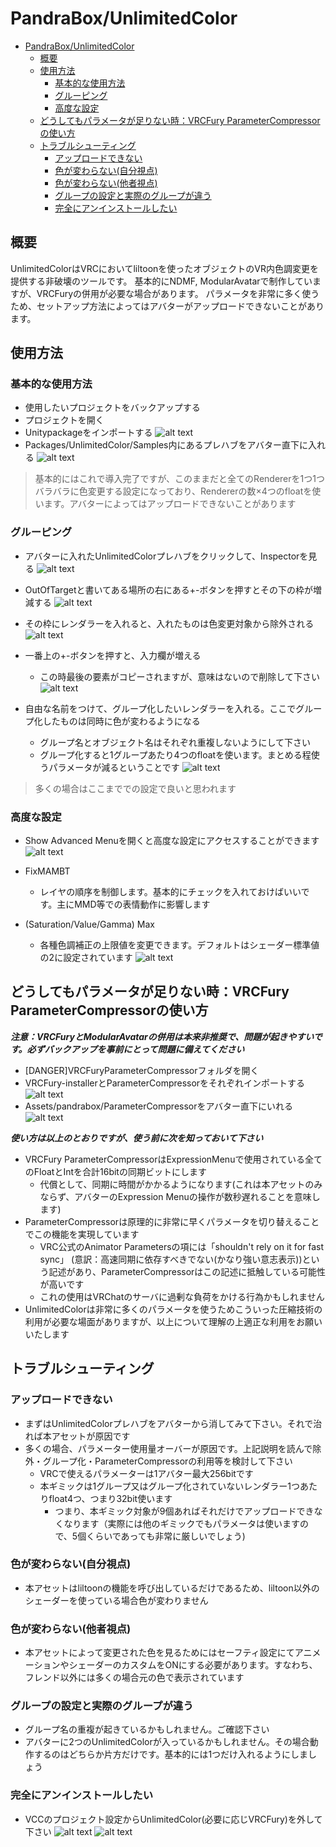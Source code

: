# PandraBox/UnlimitedColor

- [PandraBox/UnlimitedColor](#pandraboxunlimitedcolor)
  - [概要](#概要)
  - [使用方法](#使用方法)
    - [基本的な使用方法](#基本的な使用方法)
    - [グルーピング](#グルーピング)
    - [高度な設定](#高度な設定)
  - [どうしてもパラメータが足りない時：VRCFury ParameterCompressorの使い方](#どうしてもパラメータが足りない時vrcfury-parametercompressorの使い方)
  - [トラブルシューティング](#トラブルシューティング)
    - [アップロードできない](#アップロードできない)
    - [色が変わらない(自分視点)](#色が変わらない自分視点)
    - [色が変わらない(他者視点)](#色が変わらない他者視点)
    - [グループの設定と実際のグループが違う](#グループの設定と実際のグループが違う)
    - [完全にアンインストールしたい](#完全にアンインストールしたい)



## 概要
UnlimitedColorはVRCにおいてliltoonを使ったオブジェクトのVR内色調変更を提供する非破壊のツールです。
基本的にNDMF, ModularAvatarで制作していますが、VRCFuryの併用が必要な場合があります。
パラメータを非常に多く使うため、セットアップ方法によってはアバターがアップロードできないことがあります。

## 使用方法

### 基本的な使用方法
- 使用したいプロジェクトをバックアップする
- プロジェクトを開く
- Unitypackageをインポートする
 ![alt text](res/img/image.png)
- Packages/UnlimitedColor/Samples内にあるプレハブをアバター直下に入れる
![alt text](res/img/image-1.png)

> 基本的にはこれで導入完了ですが、このままだと全てのRendererを1つ1つバラバラに色変更する設定になっており、Rendererの数×4つのfloatを使います。アバターによってはアップロードできないことがあります


### グルーピング
- アバターに入れたUnlimitedColorプレハブをクリックして、Inspectorを見る
![alt text](res/img/image-2.png)
- OutOfTargetと書いてある場所の右にある+-ボタンを押すとその下の枠が増減する
![alt text](res/img/image-3.png)
- その枠にレンダラーを入れると、入れたものは色変更対象から除外される
![alt text](res/img/image-4.png)

- 一番上の+-ボタンを押すと、入力欄が増える
    - この時最後の要素がコピーされますが、意味はないので削除して下さい
![alt text](res/img/image-6.png)
- 自由な名前をつけて、グループ化したいレンダラーを入れる。ここでグループ化したものは同時に色が変わるようになる
    - グループ名とオブジェクト名はそれぞれ重複しないようにして下さい
    - グループ化すると1グループあたり4つのfloatを使います。まとめる程使うパラメータが減るということです
![alt text](res/img/image-7.png)

> 多くの場合はここまででの設定で良いと思われます

### 高度な設定
- Show Advanced Menuを開くと高度な設定にアクセスすることができます
![alt text](res/img/image-8.png)

- FixMAMBT
    - レイヤの順序を制御します。基本的にチェックを入れておけばいいです。主にMMD等での表情動作に影響します
- (Saturation/Value/Gamma) Max
    - 各種色調補正の上限値を変更できます。デフォルトはシェーダー標準値の2に設定されています
![alt text](res/img/image-9.png)


## どうしてもパラメータが足りない時：VRCFury ParameterCompressorの使い方
***注意：VRCFuryとModularAvatarの併用は本来非推奨で、問題が起きやすいです。必ずバックアップを事前にとって問題に備えてください***
- [DANGER]VRCFuryParameterCompressorフォルダを開く
- VRCFury-installerとParameterCompressorをそれぞれインポートする
![alt text](res/img/image-10.png)
- Assets/pandrabox/ParameterCompressorをアバター直下にいれる
![alt text](res/img/image-11.png)

***使い方は以上のとおりですが、使う前に次を知っておいて下さい***
- VRCFury ParameterCompressorはExpressionMenuで使用されている全てのFloatとIntを合計16bitの同期ビットにします
    - 代償として、同期に時間がかかるようになります(これは本アセットのみならず、アバターのExpression Menuの操作が数秒遅れることを意味します)
- ParameterCompressorは原理的に非常に早くパラメータを切り替えることでこの機能を実現しています
    - VRC公式のAnimator Parametersの項には「shouldn't rely on it for fast sync」 (意訳：高速同期に依存すべきでない(かなり強い意志表示))という記述があり、ParameterCompressorはこの記述に抵触している可能性が高いです
    - これの使用はVRChatのサーバに過剰な負荷をかける行為かもしれません
- UnlimitedColorは非常に多くのパラメータを使うためこういった圧縮技術の利用が必要な場面がありますが、以上について理解の上適正な利用をお願いいたします

## トラブルシューティング
### アップロードできない
- まずはUnlimitedColorプレハブをアバターから消してみて下さい。それで治れば本アセットが原因です
- 多くの場合、パラメーター使用量オーバーが原因です。上記説明を読んで除外・グループ化・ParameterCompressorの利用等を検討して下さい
    - VRCで使えるパラメーターは1アバター最大256bitです
    - 本ギミックは1グループ又はグループ化されていないレンダラー1つあたりfloat4つ、つまり32bit使います
        - つまり、本ギミック対象が9個あればそれだけでアップロードできなくなります（実際には他のギミックでもパラメータは使いますので、5個くらいであっても非常に厳しいでしょう)
### 色が変わらない(自分視点)
- 本アセットはliltoonの機能を呼び出しているだけであるため、liltoon以外のシェーダーを使っている場合色が変わりません
### 色が変わらない(他者視点)
- 本アセットによって変更された色を見るためにはセーフティ設定にてアニメーションやシェーダーのカスタムをONにする必要があります。すなわち、フレンド以外には多くの場合元の色で表示されています
### グループの設定と実際のグループが違う
- グループ名の重複が起きているかもしれません。ご確認下さい
- アバターに2つのUnlimitedColorが入っているかもしれません。その場合動作するのはどちらか片方だけです。基本的には1つだけ入れるようにしましょう
### 完全にアンインストールしたい
- VCCのプロジェクト設定からUnlimitedColor(必要に応じVRCFury)を外して下さい
![alt text](res/img/image-12.png)
![alt text](res/img/image-13.png)